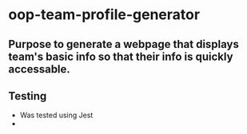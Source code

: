 # oop-team-profile-generator

## Purpose to generate a webpage that displays team's basic info so that their info is quickly accessable.

## Testing
- Was tested using Jest
- 
